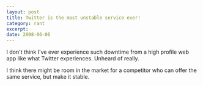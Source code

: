 ```yaml
--- 
layout: post
title: Twitter is the most unstable service ever!
category: rant
excerpt: 
date: 2008-06-06
---
```

<p>I don't think I've ever experience such downtime from a high profile web app like what Twitter experiences.  Unheard of really.</p>

<p>I think there might be room in the market for a competitor who can offer the same service, but make it stable.</p>
